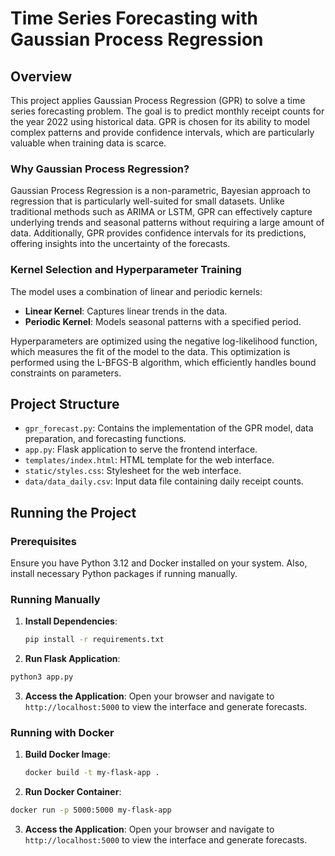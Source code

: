 # Time Series Forecasting with Gaussian Process Regression

## Overview

This project applies Gaussian Process Regression (GPR) to solve a time series forecasting problem. The goal is to predict monthly receipt counts for the year 2022 using historical data. GPR is chosen for its ability to model complex patterns and provide confidence intervals, which are particularly valuable when training data is scarce.

### Why Gaussian Process Regression?

Gaussian Process Regression is a non-parametric, Bayesian approach to regression that is particularly well-suited for small datasets. Unlike traditional methods such as ARIMA or LSTM, GPR can effectively capture underlying trends and seasonal patterns without requiring a large amount of data. Additionally, GPR provides confidence intervals for its predictions, offering insights into the uncertainty of the forecasts.

### Kernel Selection and Hyperparameter Training

The model uses a combination of linear and periodic kernels:
- **Linear Kernel**: Captures linear trends in the data.
- **Periodic Kernel**: Models seasonal patterns with a specified period.

Hyperparameters are optimized using the negative log-likelihood function, which measures the fit of the model to the data. This optimization is performed using the L-BFGS-B algorithm, which efficiently handles bound constraints on parameters.

## Project Structure

- `gpr_forecast.py`: Contains the implementation of the GPR model, data preparation, and forecasting functions.
- `app.py`: Flask application to serve the frontend interface.
- `templates/index.html`: HTML template for the web interface.
- `static/styles.css`: Stylesheet for the web interface.
- `data/data_daily.csv`: Input data file containing daily receipt counts.

## Running the Project

### Prerequisites

Ensure you have Python 3.12 and Docker installed on your system. Also, install necessary Python packages if running manually.

### Running Manually

1. **Install Dependencies**:
   ```bash
   pip install -r requirements.txt
   ```
   
2. **Run Flask Application**:
  ```bash
  python3 app.py
  ```

3. **Access the Application**:
Open your browser and navigate to `http://localhost:5000` to view the interface and generate forecasts.

### Running with Docker

1. **Build Docker Image**:
   ```bash
   docker build -t my-flask-app .
   ```
2. **Run Docker Container**:
  ```bash
  docker run -p 5000:5000 my-flask-app
  ```
3. **Access the Application**:
Open your browser and navigate to `http://localhost:5000` to view the interface and generate forecasts.


